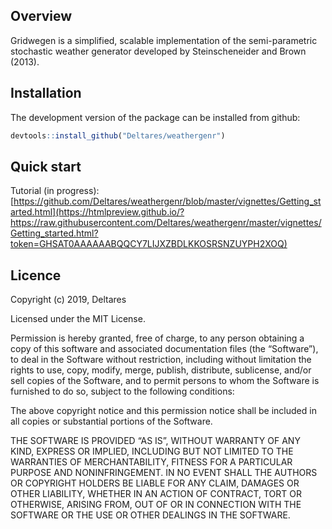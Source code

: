 
<!-- README.md is generated from README.Rmd. Please edit that file -->

## Overview

Gridwegen is a simplified, scalable implementation of the
semi-parametric stochastic weather generator developed by
Steinscheneider and Brown (2013).

## Installation

The development version of the package can be installed from github:

``` r
devtools::install_github("Deltares/weathergenr")
```

## Quick start

Tutorial (in progress): <br />
[https://github.com/Deltares/weathergenr/blob/master/vignettes/Getting_started.html](https://htmlpreview.github.io/?https://raw.githubusercontent.com/Deltares/weathergenr/master/vignettes/Getting_started.html?token=GHSAT0AAAAAABQQCY7LIJXZBDLKKOSRSNZUYPH2XOQ)

## Licence

Copyright (c) 2019, Deltares

Licensed under the MIT License.

Permission is hereby granted, free of charge, to any person obtaining a
copy of this software and associated documentation files (the
“Software”), to deal in the Software without restriction, including
without limitation the rights to use, copy, modify, merge, publish,
distribute, sublicense, and/or sell copies of the Software, and to
permit persons to whom the Software is furnished to do so, subject to
the following conditions:

The above copyright notice and this permission notice shall be included
in all copies or substantial portions of the Software.

THE SOFTWARE IS PROVIDED “AS IS”, WITHOUT WARRANTY OF ANY KIND, EXPRESS
OR IMPLIED, INCLUDING BUT NOT LIMITED TO THE WARRANTIES OF
MERCHANTABILITY, FITNESS FOR A PARTICULAR PURPOSE AND NONINFRINGEMENT.
IN NO EVENT SHALL THE AUTHORS OR COPYRIGHT HOLDERS BE LIABLE FOR ANY
CLAIM, DAMAGES OR OTHER LIABILITY, WHETHER IN AN ACTION OF CONTRACT,
TORT OR OTHERWISE, ARISING FROM, OUT OF OR IN CONNECTION WITH THE
SOFTWARE OR THE USE OR OTHER DEALINGS IN THE SOFTWARE.
